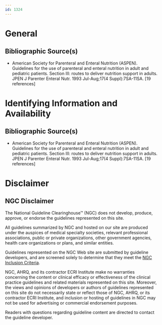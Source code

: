 ```yaml
---
id: 1324
---
```


# General

## Bibliographic Source(s)

- American Society for Parenteral and Enteral Nutrition (ASPEN). Guidelines for the use of parenteral and enteral nutrition in adult and pediatric patients. Section III: routes to deliver nutrition support in adults. JPEN J Parenter Enteral Nutr. 1993 Jul-Aug;17(4 Suppl):7SA-11SA. [19 references]

# Identifying Information and Availability

## Bibliographic Source(s)

- American Society for Parenteral and Enteral Nutrition (ASPEN). Guidelines for the use of parenteral and enteral nutrition in adult and pediatric patients. Section III: routes to deliver nutrition support in adults. JPEN J Parenter Enteral Nutr. 1993 Jul-Aug;17(4 Suppl):7SA-11SA. [19 references]

# Disclaimer

## NGC Disclaimer

The National Guideline Clearinghouse™ (NGC) does not develop, produce, approve, or endorse the guidelines represented on this site.

All guidelines summarized by NGC and hosted on our site are produced under the auspices of medical specialty societies, relevant professional associations, public or private organizations, other government agencies, health care organizations or plans, and similar entities.

Guidelines represented on the NGC Web site are submitted by guideline developers, and are screened solely to determine that they meet the [NGC Inclusion Criteria](/help-and-about/summaries/inclusion-criteria).

NGC, AHRQ, and its contractor ECRI Institute make no warranties concerning the content or clinical efficacy or effectiveness of the clinical practice guidelines and related materials represented on this site. Moreover, the views and opinions of developers or authors of guidelines represented on this site do not necessarily state or reflect those of NGC, AHRQ, or its contractor ECRI Institute, and inclusion or hosting of guidelines in NGC may not be used for advertising or commercial endorsement purposes.

Readers with questions regarding guideline content are directed to contact the guideline developer.

